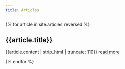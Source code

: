 ```yaml
---
title: Articles
---
```


{% for article in site.articles reversed %}
<article class="card" onclick="location.href='{{article.url}}'" style="background-image: url('{{article.thumbnail}}')">
    <h2>{{article.title}}</h2>
    <p>{{article.content | strip_html | truncate: 110}} <a href="{{article.url}}">read more</a></p>
</article>
{% endfor %}